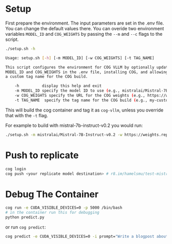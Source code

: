 
# Setup

First prepare the environment.  The input parameters are set in the .env file.  You can change the default values there.  You can overide two environment variables `MODEL_ID` and `COG_WEIGHTS` by passing the `--m` and `--c` flags to the script.

```bash
./setup.sh -h

Usage: setup.sh [-h] [-m MODEL_ID] [-w COG_WEIGHTS] [-t TAG_NAME]

This script configures the environment for COG VLLM by optionally updating
MODEL_ID and COG_WEIGHTS in the .env file, installing COG, and allowing
a custom tag name for the COG build.

    -h          display this help and exit
    -m MODEL_ID specify the model ID to use (e.g., mistralai/Mistral-7B-Instruct-v0.2)
    -w COG_WEIGHTS specify the URL for the COG weights (e.g., https://weights.replicate.delivery/default/mistral-7b-instruct-v0.2)
    -t TAG_NAME  specify the tag name for the COG build (e.g., my-custom-tag)
```

This will build the cog container and tag it as `cog-vllm`, unless you override that with the `-t` flag.

For example to build with mistral-7b-instruct-v0.2 you would run:

```bash
./setup.sh -m mistralai/Mistral-7B-Instruct-v0.2 -w https://weights.replicate.delivery/default/mistral-7b-instruct-v0.2
```


# Push to replicate

```bash
cog login
cog push <your replicate model destination> # r8.im/hamelsmu/test-mistral-7b-instruct-v0.2
```


# Debug The Container

```bash
cog run -e CUDA_VISIBLE_DEVICES=0 -p 5000 /bin/bash
# in the container run this for debugging
python predict.py
```

or run `cog predict`:

```bash
cog predict -e CUDA_VISIBLE_DEVICES=0 -i prompt="Write a blogpost about SEO directed at a technical audience" -i max_new_tokens=512 -i temperature=0.6 -i top_p=0.9 -i top_k=50 -i presence_penalty=0.0 -i frequency_penalty=0.0 -i prompt_template="<s>[INST] {prompt} [/INST] "
```
